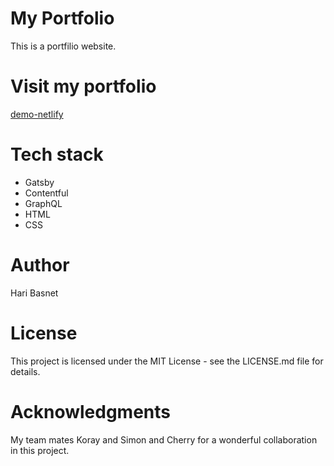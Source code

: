 # My Portfolio

This is a portfilio website.

# Visit my portfolio

[demo-netlify](https://portfolio-hari-basnet.netlify.com)

# Tech stack

- Gatsby
- Contentful
- GraphQL
- HTML
- CSS

# Author

Hari Basnet

# License

This project is licensed under the MIT License - see the LICENSE.md file for details.

# Acknowledgments

My team mates Koray and Simon and Cherry for a wonderful collaboration in this project.

